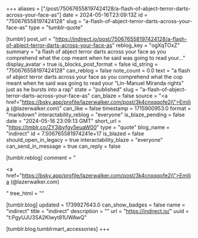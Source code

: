 +++
aliases = ["/post/750676558197424128/a-flash-of-abject-terror-darts-across-your-face-as"]
date = 2024-05-16T23:09:13Z
id = "750676558197424128"
slug = "a-flash-of-abject-terror-darts-across-your-face-as"
type = "tumblr-quote"

[tumblr]
post_url = "https://indirect.io/post/750676558197424128/a-flash-of-abject-terror-darts-across-your-face-as"
reblog_key = "ogXqTOxZ"
summary = "a flash of abject terror darts across your face as you comprehend what the cop meant when he said was going to read your..."
display_avatar = true
is_blocks_post_format = false
id_string = "750676558197424128"
can_reblog = false
note_count = 0.0
text = "a flash of abject terror darts across your face as you comprehend what the cop meant when he said was going to read your &ldquo;Lin-Manuel Miranda rights&rdquo; just as he bursts into a rap"
state = "published"
slug = "a-flash-of-abject-terror-darts-across-your-face-as"
can_blaze = false
source = "<a href=\"https://bsky.app/profile/lazerwalker.com/post/3k4cnxqqofe2j\">Emilia (@lazerwalker.com)</a>"
can_like = false
timestamp = 1715900953.0
format = "markdown"
interactability_reblog = "everyone"
is_blaze_pending = false
date = "2024-05-16 23:09:13 GMT"
short_url = "https://tmblr.co/ZY3jbyfgy5euaW00"
type = "quote"
blog_name = "indirect"
id = 7.506765581974241e+17
is_blazed = false
should_open_in_legacy = true
interactability_blaze = "everyone"
can_send_in_message = true
can_reply = false

[tumblr.reblog]
comment = "<p><a href=\"https://bsky.app/profile/lazerwalker.com/post/3k4cnxqqofe2j\">Emilia (@lazerwalker.com)</a></p>"
tree_html = ""

[tumblr.blog]
updated = 1739927643.0
can_show_badges = false
name = "indirect"
title = "indirect"
description = ""
url = "https://indirect.io/"
uuid = "t:PgyUJU3SA2Klwyt81UWAwQ"

[tumblr.blog.tumblrmart_accessories]
+++
